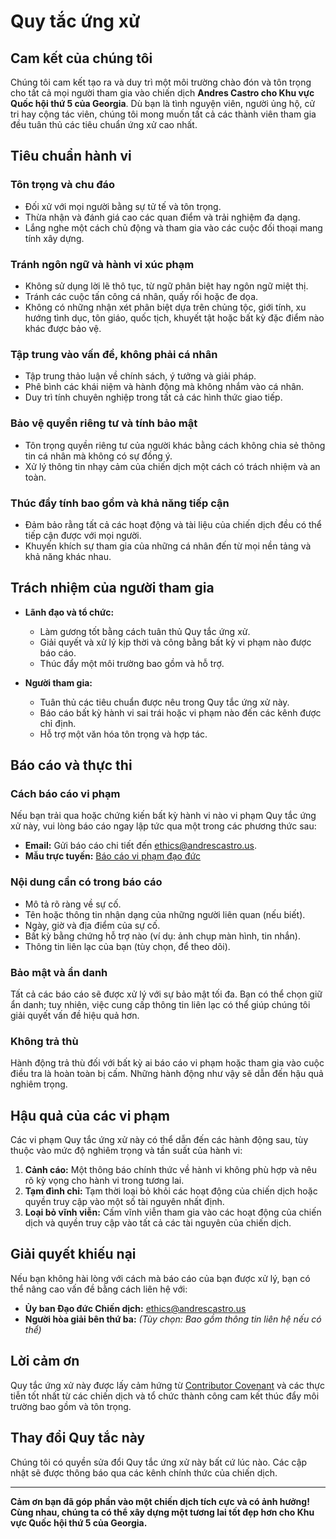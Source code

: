# Quy tắc ứng xử

## Cam kết của chúng tôi

Chúng tôi cam kết tạo ra và duy trì một môi trường chào đón và tôn trọng cho tất cả mọi người tham gia vào chiến dịch **Andres Castro cho Khu vực Quốc hội thứ 5 của Georgia**. Dù bạn là tình nguyện viên, người ủng hộ, cử tri hay cộng tác viên, chúng tôi mong muốn tất cả các thành viên tham gia đều tuân thủ các tiêu chuẩn ứng xử cao nhất.

## Tiêu chuẩn hành vi

### **Tôn trọng và chu đáo**

- Đối xử với mọi người bằng sự tử tế và tôn trọng.
- Thừa nhận và đánh giá cao các quan điểm và trải nghiệm đa dạng.
- Lắng nghe một cách chủ động và tham gia vào các cuộc đối thoại mang tính xây dựng.

### **Tránh ngôn ngữ và hành vi xúc phạm**

- Không sử dụng lời lẽ thô tục, từ ngữ phân biệt hay ngôn ngữ miệt thị.
- Tránh các cuộc tấn công cá nhân, quấy rối hoặc đe dọa.
- Không có những nhận xét phân biệt dựa trên chủng tộc, giới tính, xu hướng tình dục, tôn giáo, quốc tịch, khuyết tật hoặc bất kỳ đặc điểm nào khác được bảo vệ.

### **Tập trung vào vấn đề, không phải cá nhân**

- Tập trung thảo luận về chính sách, ý tưởng và giải pháp.
- Phê bình các khái niệm và hành động mà không nhắm vào cá nhân.
- Duy trì tính chuyên nghiệp trong tất cả các hình thức giao tiếp.

### **Bảo vệ quyền riêng tư và tính bảo mật**

- Tôn trọng quyền riêng tư của người khác bằng cách không chia sẻ thông tin cá nhân mà không có sự đồng ý.
- Xử lý thông tin nhạy cảm của chiến dịch một cách có trách nhiệm và an toàn.

### **Thúc đẩy tính bao gồm và khả năng tiếp cận**

- Đảm bảo rằng tất cả các hoạt động và tài liệu của chiến dịch đều có thể tiếp cận được với mọi người.
- Khuyến khích sự tham gia của những cá nhân đến từ mọi nền tảng và khả năng khác nhau.

## Trách nhiệm của người tham gia

- **Lãnh đạo và tổ chức:**
  - Làm gương tốt bằng cách tuân thủ Quy tắc ứng xử.
  - Giải quyết và xử lý kịp thời và công bằng bất kỳ vi phạm nào được báo cáo.
  - Thúc đẩy một môi trường bao gồm và hỗ trợ.

- **Người tham gia:**
  - Tuân thủ các tiêu chuẩn được nêu trong Quy tắc ứng xử này.
  - Báo cáo bất kỳ hành vi sai trái hoặc vi phạm nào đến các kênh được chỉ định.
  - Hỗ trợ một văn hóa tôn trọng và hợp tác.

## Báo cáo và thực thi

### **Cách báo cáo vi phạm**

Nếu bạn trải qua hoặc chứng kiến bất kỳ hành vi nào vi phạm Quy tắc ứng xử này, vui lòng báo cáo ngay lập tức qua một trong các phương thức sau:

- **Email:** Gửi báo cáo chi tiết đến [ethics@andrescastro.us](mailto:ethics@andrescastro.us).
- **Mẫu trực tuyến:** [Báo cáo vi phạm đạo đức](https://www.andrescastro.us/ethics-complaint)

### **Nội dung cần có trong báo cáo**

- Mô tả rõ ràng về sự cố.
- Tên hoặc thông tin nhận dạng của những người liên quan (nếu biết).
- Ngày, giờ và địa điểm của sự cố.
- Bất kỳ bằng chứng hỗ trợ nào (ví dụ: ảnh chụp màn hình, tin nhắn).
- Thông tin liên lạc của bạn (tùy chọn, để theo dõi).

### **Bảo mật và ẩn danh**

Tất cả các báo cáo sẽ được xử lý với sự bảo mật tối đa. Bạn có thể chọn giữ ẩn danh; tuy nhiên, việc cung cấp thông tin liên lạc có thể giúp chúng tôi giải quyết vấn đề hiệu quả hơn.

### **Không trả thù**

Hành động trả thù đối với bất kỳ ai báo cáo vi phạm hoặc tham gia vào cuộc điều tra là hoàn toàn bị cấm. Những hành động như vậy sẽ dẫn đến hậu quả nghiêm trọng.

## Hậu quả của các vi phạm

Các vi phạm Quy tắc ứng xử này có thể dẫn đến các hành động sau, tùy thuộc vào mức độ nghiêm trọng và tần suất của hành vi:

1. **Cảnh cáo:** Một thông báo chính thức về hành vi không phù hợp và nêu rõ kỳ vọng cho hành vi trong tương lai.
2. **Tạm đình chỉ:** Tạm thời loại bỏ khỏi các hoạt động của chiến dịch hoặc quyền truy cập vào một số tài nguyên nhất định.
3. **Loại bỏ vĩnh viễn:** Cấm vĩnh viễn tham gia vào các hoạt động của chiến dịch và quyền truy cập vào tất cả các tài nguyên của chiến dịch.

## Giải quyết khiếu nại

Nếu bạn không hài lòng với cách mà báo cáo của bạn được xử lý, bạn có thể nâng cao vấn đề bằng cách liên hệ với:

- **Ủy ban Đạo đức Chiến dịch:** [ethics@andrescastro.us](mailto:ethics@andrescastro.us)
- **Người hòa giải bên thứ ba:** *(Tùy chọn: Bao gồm thông tin liên hệ nếu có thể)*

## Lời cảm ơn

Quy tắc ứng xử này được lấy cảm hứng từ [Contributor Covenant](https://www.contributor-covenant.org/) và các thực tiễn tốt nhất từ các chiến dịch và tổ chức thành công cam kết thúc đẩy môi trường bao gồm và tôn trọng.

## Thay đổi Quy tắc này

Chúng tôi có quyền sửa đổi Quy tắc ứng xử này bất cứ lúc nào. Các cập nhật sẽ được thông báo qua các kênh chính thức của chiến dịch.

---

**Cảm ơn bạn đã góp phần vào một chiến dịch tích cực và có ảnh hưởng! Cùng nhau, chúng ta có thể xây dựng một tương lai tốt đẹp hơn cho Khu vực Quốc hội thứ 5 của Georgia.**
